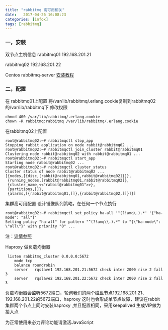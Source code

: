```yaml
---
title: "rabbitmq 高可用相关"
date:   2017-04-26 16:08:23
categories: [infox]
tags: [rabbitmq]
---
```


### 一，安装
双节点主机信息
rabbitmq01 192.168.201.21

rabbitmq02 192.168.201.22

Centos rabbitmq-server [安装教程](http://www.rabbitmq.com/install-rpm.html)

### 二，配置
在 rabbitmq01上配置
将/var/lib/rabbitmq/.erlang.cookie复制到rabbitmq02 的/var/lib/rabbitmq下
修改权限

```
chmod 400 /var/lib/rabbitmq/.erlang.cookie
chown -R rabbitmq:rabbitmq /var/lib/rabbitmq/.erlang.cookie
```

在rabbitmq02上配置

```
root@rabbitmq02:~# rabbitmqctl stop_app
Stopping rabbit application on node rabbit@rabbitmq02 ...
root@rabbitmq02:~# rabbitmqctl join_cluster rabbit@rabbitmq01
Clustering node rabbit@rabbitmq02 with rabbit@rabbitmq01 ...
root@rabbitmq02:~# rabbitmqctl start_app
Starting node rabbit@rabbitmq02 ...
root@rabbitmq02:~# rabbitmqctl cluster_status
Cluster status of node rabbit@rabbitmq02 ...
[{nodes,[{disc,[rabbit@rabbitmq01,rabbit@rabbitmq02]}]},
 {running_nodes,[rabbit@rabbitmq01,rabbit@rabbitmq02]},
 {cluster_name,<<"rabbit@rabbitmq01">>},
 {partitions,[]},
 {alarms,[{rabbit@rabbitmq01,[]},{rabbit@rabbitmq02,[]}]}]
```

集群高可用配置
设计镜像队列策略，在任何一个节点执行

```
root@rabbitmq02:~# rabbitmqctl set_policy ha-all '^(?!amq\.).*' '{"ha-mode": "all"}'
Setting policy "ha-all" for pattern "^(?!amq\\.).*" to "{\"ha-mode\": \"all\"}" with priority "0" ...
```
注：[详情参照](https://geewu.gitbooks.io/rabbitmq-quick/content/RabbitMQ%E5%88%86%E5%B8%83%E5%BC%8F%E8%AE%BE%E7%BD%AE%E4%B8%8E%E9%AB%98%E5%8F%AF%E7%94%A8%E6%80%A7%E8%AE%A8%E8%AE%BA.html)


Haproxy 做负载均衡器

```
 listen rabbitmq_cluster 0.0.0.0:5672
    mode tcp
    balance roundrobin
    server   rqslave1 192.168.201.21:5672 check inter 2000 rise 2 fall 3   
    server   rqslave2 192.168.201.22:5672 check inter 2000 rise 2 fall 3   
```

负载均衡器会监听5672端口，轮询我们的两个磁盘节点192.168.201.21、192.168.201.22的5672端口，haproxy 这时也会形成单节点故障，建议在rabbit集群两个节点上同时安装haproxy ,并且配置相同，采用keepalived 生成VIP做为接入点


<table>
<!-- 来必力City版安装代码 -->
<div id="lv-container" data-id="city" data-uid="MTAyMC8zOTMxMi8xNTgzOQ==">
	<script type="text/javascript">
   (function(d, s) {
       var j, e = d.getElementsByTagName(s)[0];

       if (typeof LivereTower === 'function') { return; }

       j = d.createElement(s);
       j.src = 'https://cdn-city.livere.com/js/embed.dist.js';
       j.async = true;

       e.parentNode.insertBefore(j, e);
   })(document, 'script');
	</script>
<noscript> 为正常使用来必力评论功能请激活JavaScript</noscript>
</div>
<!-- City版安装代码已完成 -->
</table>
